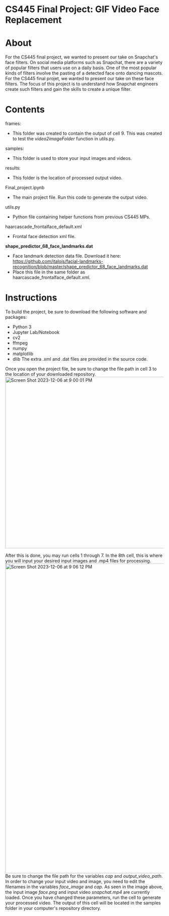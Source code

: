 # CS445 Final Project: GIF Video Face Replacement

# About
For the CS445 final project, we wanted to present our take on Snapchat's face filters. 
On social media platforms such as Snapchat, there are a variety of popular filters that users use on a daily basis. One of the most popular kinds of filters involve the pasting of a detected face onto dancing mascots. For the CS445 final projet, we wanted to present our take on these face filters. The focus of this project is to understand how Snapchat engineers create such filters and gain the skills to create a unique filter.

# Contents
frames:
 - This folder was created to contain the output of cell 9. This was created to test the *video2imageFolder* function in utils.py.

samples:
 - This folder is used to store your input images and videos.

results:
 - This folder is the location of processed output video.
   
Final_project.ipynb
 - The main project file. Run this code to generate the output video.
   
utils.py
 - Python file containing helper functions from previous CS445 MPs.
   
haarcascade_frontalface_default.xml
 - Frontal face detection xml file.
   
**shape_predictor_68_face_landmarks.dat**
 - Face landmark detection data file. Download it here: https://github.com/italojs/facial-landmarks-recognition/blob/master/shape_predictor_68_face_landmarks.dat
 - Place this file in the same folder as haarcascade_frontalface_default.xml.

# Instructions
To build the project, be sure to download the following software and packages:
 - Python 3
 - Jupyter Lab/Notebook
 - cv2
 - ffmpeg
 - numpy
 - matplotlib
 - dlib
The extra .xml and .dat files are provided in the source code.

Once you open the project file, be sure to change the file path in cell 3 to the location of your downloaded repository.
<img width="544" alt="Screen Shot 2023-12-06 at 9 00 01 PM" src="https://github.com/phan603/CS445-final-project/assets/87063643/3f1eed54-448f-4efc-891d-c07cd8a0fd9b">

After this is done, you may run cells 1 through 7. In the 8th cell, this is where you will input your desired input images and .mp4 files for processing. 
<img width="983" alt="Screen Shot 2023-12-06 at 9 06 12 PM" src="https://github.com/phan603/CS445-final-project/assets/87063643/6017b52e-455d-42ee-a11b-fba223e39591">
Be sure to change the file path for the variables *cap* and *output_video_path*. In order to change your input video and image, you need to edit the filenames in the variables *face_image* and *cap*. As seen in the image above, the input image *face.png* and input video *snapchat.mp4* are currently loaded. Once you have changed these parameters, run the cell to generate your processed video. The output of this cell will be located in the samples folder in your computer's repository directory.

